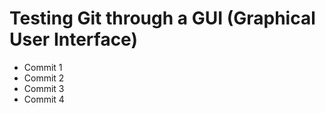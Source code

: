 # Testing Git through a GUI (Graphical User Interface)
- Commit 1 
- Commit 2
- Commit 3
- Commit 4
